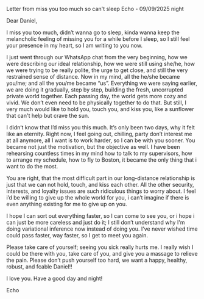 Letter from miss you too much so can't sleep Echo - 09/09/2025 night

Dear Daniel,

I miss you too much, didn’t wanna go to sleep, kinda wanna keep the melancholic feeling of missing you for a while before I sleep, so I still feel your presence in my heart, so I am writing to you now.

I just went through our WhatsApp chat from the very beginning, how we were describing our ideal relationship, how we were still using she/he, how we were trying to be really polite, the urge to get close, and still the very restrained sense of distance. Now in my mind, all the he/she became you/me; and all the you/me became “us”. Everything we were saying earlier, we are doing it gradually, step by step, building the fresh, uncorrupted private world together. Each passing day, the world gets more cozy and vivid. We don’t even need to be physically together to do that. But still, I very much would like to hold you, touch you, and kiss you, like a sunflower that can't help but crave the sun.

I didn’t know that I’d miss you this much. It’s only been two days, why it felt like an eternity. Right now, I feel going out, chilling, party don’t interest me at all anymore, all I want is to work harder, so I can be with you sooner. You became not just the motivation, but the objective as well. I have been rehearsing countless times in my mind how to talk to my supervisors, how to arrange my schedule, how to fly to Boston, it became the only thing that i want to do the most.

You are right, that the most difficult part in our long-distance relationship is just that we can not hold, touch, and kiss each other. All the other security, interests, and loyalty issues are such ridiculous things to worry about. I feel i’d be willing to give up the whole world for you, i can’t imagine if there is even anything existing for me to give up on you.

I hope I can sort out everything faster, so I can come to see you, or i hope i can just be more careless and just do it; I still don’t understand why I'm doing variational inference now instead of doing you. I’ve never wished time could pass faster, way faster, so I get to meet you again.

Please take care of yourself; seeing you sick really hurts me. I really wish I could be there with you, take care of you, and give you a massage to relieve the pain. Please don’t push yourself too hard, we want a happy, healthy, robust, and fcable Daniel!!

I love you. Have a good day and night!

Echo